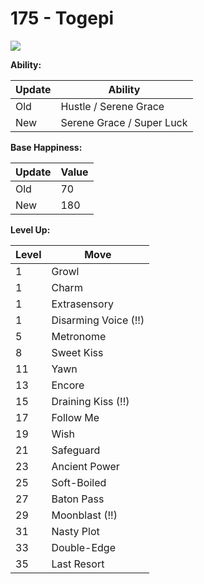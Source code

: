 # 175 - Togepi
![][175]

**Ability:**

Update | Ability
---    | ---
Old    | Hustle / Serene Grace
New    | Serene Grace / Super Luck

**Base Happiness:**

Update | Value
---    | ---
Old    | 70
New    | 180

**Level Up:**

Level | Move
---   | ---
  1   | Growl
  1   | Charm
  1   | Extrasensory
  1   | Disarming Voice (!!)
  5   | Metronome
  8   | Sweet Kiss
 11   | Yawn
 13   | Encore
 15   | Draining Kiss (!!)
 17   | Follow Me
 19   | Wish
 21   | Safeguard
 23   | Ancient Power
 25   | Soft-Boiled
 27   | Baton Pass
 29   | Moonblast (!!)
 31   | Nasty Plot
 33   | Double-Edge
 35   | Last Resort



[175]: /img/pokemon/175.png
